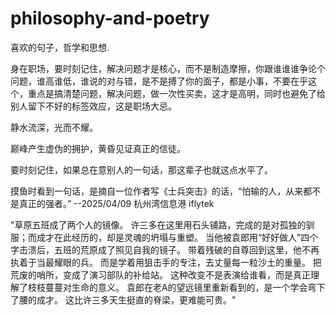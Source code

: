 # philosophy-and-poetry  
喜欢的句子，哲学和思想.  
  
身在职场，要时刻记住，解决问题才是核心，而不是制造摩擦，你跟谁谁谁争论个问题，谁高谁低，谁说的对与错，是不是搏了你的面子，都是小事，不要在乎这个，重点是搞清楚问题，解决问题，做一次性买卖，这才是高明，同时也避免了给别人留下不好的标签效应，这是职场大忌。  
  
静水流深，光而不耀。  
  
巅峰产生虚伪的拥护，黄昏见证真正的信徒。  
  
要时刻记住，如果总在意别人的一句话，那这辈子也就这点水平了。  
    
摸鱼时看到一句话，是摘自一位作者写《士兵突击》的话，“怕输的人，从来都不是真正的强者。”   --2025/04/09  杭州湾信息港 iflytek  
      
"草原五班成了两个人的镜像。 许三多在这里用石头铺路，完成的是对孤独的驯服；而成才在此经历的，却是灵魂的坍塌与重塑。 当他被袁郎用“好好做人”四个字击溃后，五班的荒原成了照见自我的镜子。
带着残破的自尊回到这里，他不再执着于当最耀眼的兵。 而是学着用狙击手的专注，去丈量每一粒沙土的重量。
把荒废的哨所，变成了演习部队的补给站。
这种改变不是表演给谁看，而是真正理解了枝枝蔓蔓对生命的意义。
袁郎在老A的望远镜里重新看到的，是一个学会弯下了腰的成才。
这比许三多天生挺直的脊梁，更难能可贵。"    
  
